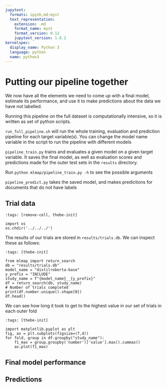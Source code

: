 ```yaml
---
jupytext:
  formats: ipynb,md:myst
  text_representation:
    extension: .md
    format_name: myst
    format_version: 0.12
    jupytext_version: 1.8.2
kernelspec:
  display_name: Python 3
  language: python
  name: python3
---
```


# Putting our pipeline together

We now have all the elements we need to come up with a final model, estimate its performance, and use it to make predictions about the data we have not labelled.

Running this pipeline on the full dataset is computationally intensive, so it is written as set of python scripts.

`run_full_pipeline.sh` will run the whole training, evaluation and prediction pipeline for each target variable(s). You can change the model name variable in the script to run the pipeline with different models

`pipeline_train.py` trains and evaluates a given model on a given target variable. It saves the final model, as well as evaluation scores and predictions made for the outer test sets in the `results` directory.

Run `python mlmap/pipeline_train.py -h` to see the possible arguments

`pipeline_predict.py` takes the saved model, and makes predictions for documents that do not have labels

## Trial data

```{code-cell} ipython3
:tags: [remove-cell, thebe-init]

import os
os.chdir('../../../')
```

The results of our trials are stored in `results/trials.db`. We can inspect these as follows:

```{code-cell} ipython3
:tags: [thebe-init]

from mlmap import return_search
db = "results/trials.db"
model_name = "distilroberta-base"
y_prefix = "INCLUDE"
study_name = f"{model_name}__{y_prefix}"
df = return_search(db, study_name)
# Number of trials completed
print(df.number.unique().shape[0])
df.head()
```

We can see how long it took to get to the highest value in our set of trials in each outer fold


```{code-cell} ipython3
:tags: [thebe-init]

import matplotlib.pyplot as plt
fig, ax = plt.subplots(figsize=(7,4))
for fold, group in df.groupby("study_name"):
    f1_max = group.groupby('number')['value'].max().cummax()
    ax.plot(f1_max)

```

## Final model performance

## Predictions
